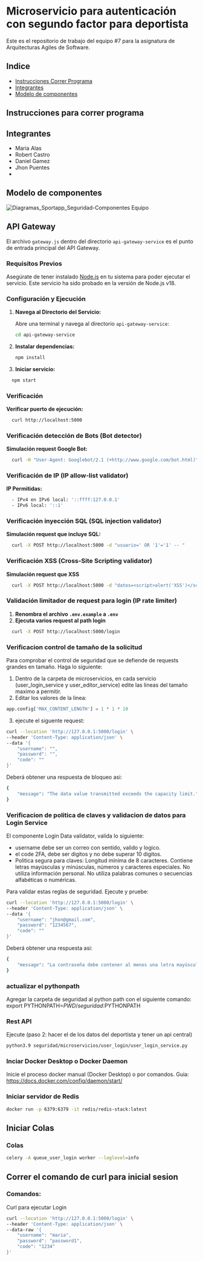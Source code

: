 # Microservicio para autenticación con segundo factor para deportista
Este es el repositorio de trabajo del equipo #7 para la asignatura de Arquitecturas Agiles de Software.

## Indice
* [Instrucciones Correr Programa](#instrucciones-programa)
* [Integrantes](#integrantes)
* [Modelo de componentes](#mod-componentes)

<a id="instrucciones-programa"></a>
## Instrucciones para correr programa


<a id="integrantes"></a>
## Integrantes


- Maria Alas
- Robert Castro
- Daniel Gamez
- Jhon Puentes
- 
<a id="mod-componentes"></a>
## Modelo de componentes


![Diagramas_Sportapp_Seguridad-Componentes Equipo](https://github.com/mar-alas/CompumundoHipermegared-Equipo7/assets/142275813/7bdf83f3-02cd-4797-a91a-a58af4570679)



## API Gateway

El archivo `gateway.js` dentro del directorio `api-gateway-service` es el punto de entrada principal del API Gateway.

### Requisitos Previos

Asegúrate de tener instalado [Node.js](https://nodejs.org/) en tu sistema para poder ejecutar el servicio. Este servicio ha sido probado en la versión de Node.js v18.

### Configuración y Ejecución

1. **Navega al Directorio del Servicio:**

   Abre una terminal y navega al directorio `api-gateway-service`:

   ```bash
   cd api-gateway-service
   ```

2. **Instalar dependencias:**

   ```bash
   npm install
   ```

3. **Iniciar servicio:**
  ```bash
    npm start
  ```

### Verificación

**Verificar puerto de ejecución:**
  ```bash
    curl http://localhost:5000
  ```

### Verificación detección de Bots (Bot detector)

**Simulación request Google Bot:**
  ```bash
    curl -H "User-Agent: Googlebot/2.1 (+http://www.google.com/bot.html)" http://localhost:5000
  ```

### Verificación de IP (IP allow-list validator)

**IP Permitidas:**
  ```bash
    - IPv4 en IPv6 local: '::ffff:127.0.0.1'
    - IPv6 local: '::1'
  ```

### Verificación inyección SQL (SQL injection validator)

**Simulación request que incluye SQL:**
  ```bash
    curl -X POST http://localhost:5000 -d "usuario=' OR '1'='1' -- "
  ```

### Verificación XSS (Cross-Site Scripting validator)

**Simulación request que XSS**
  ```bash
    curl -X POST http://localhost:5000 -d "datos=<script>alert('XSS')</script>"
  ```

### Validación limitador de request para login (IP rate limiter)
1. **Renombra el archivo `.env.example` a `.env`**
2. **Ejecuta varios request al path login**
  ```bash
    curl -X POST http://localhost:5000/login
  ```

### Verificacion control de tamaño de la solicitud
Para comprobar el control de seguridad que se defiende de requests grandes en tamaño. Haga lo siguiente:
1. Dentro de la carpeta de microservicios, en cada servicio (user_login_service y user_editor_service) edite las lineas del tamaño maximo a permitir.
2. Editar los valores de la linea:
```python
app.config['MAX_CONTENT_LENGTH'] = 1 * 1 * 10
```
3. ejecute el siguente request:
```bash
curl --location 'http://127.0.0.1:5000/login' \
--header 'Content-Type: application/json' \
--data '{
    "username": "",
    "password": "",
    "code": ""
}'
```
Deberá obtener una respuesta de bloqueo asi:
```bash
{
    "message": "The data value transmitted exceeds the capacity limit."
}
```

### Verificacion de politica de claves y validacion de datos para Login Service
El componente Login Data validator, valida lo siguiente:
* username debe ser un correo con sentido, valido y logico.
* el code 2FA, debe ser digitos y no debe superar 10 digitos.
* Politica segura para claves:
    Longitud mínima de 8 caracteres.
    Contiene letras mayúsculas y minúsculas, números y caracteres especiales.
    No utiliza información personal.
    No utiliza palabras comunes o secuencias alfabéticas o numéricas.

Para validar estas reglas de seguridad. Ejecute y pruebe:
```bash
curl --location 'http://127.0.0.1:5000/login' \
--header 'Content-Type: application/json' \
--data '{
    "username": "jhon@gmail.com",
    "password": "1234567",
    "code": ""
}'
```
Deberá obtener una respuesta asi:
```bash
{
    "message": "La contraseña debe contener al menos una letra mayúscula, una letra minúscula, un número y un carácter especial"
}
```

### actualizar el pythonpath
Agregar la carpeta de seguridad al python path con el siguiente comando:
export PYTHONPATH=$PWD/seguridad:$PYTHONPATH


### Rest API
Ejecute (paso 2: hacer el de los datos del deportista y tener un api central)
```bash
python3.9 seguridad/microservicios/user_login/user_login_service.py
```

### Inciar Docker Desktop o Docker Daemon
Inicie el proceso docker manual (Docker Desktop) o por comandos.
Guia: https://docs.docker.com/config/daemon/start/

### Iniciar servidor de Redis
```bash
docker run -p 6379:6379 -it redis/redis-stack:latest
```

## Iniciar Colas

### Colas 

```bash
celery -A queue_user_login worker --loglevel=info
```

## Correr el comando de curl para inicial sesion

### Comandos: 

Curl para ejecutar Login
```bash
curl --location 'http://127.0.0.1:5000/login' \
--header 'Content-Type: application/json' \
--data-raw '{
    "username": "maria",
    "password": "password1",
    "code": "1234"
}'
```
